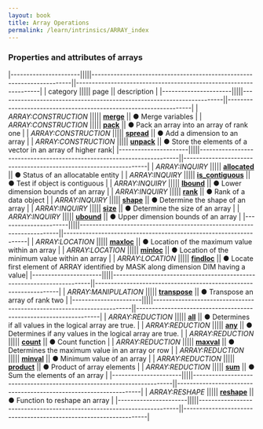 ```yaml
---
layout: book
title: Array Operations
permalink: /learn/intrinsics/ARRAY_index
---
```

### Properties and attributes of arrays

|----------------------|||||-----------------------------------------------------------------------||------------------------------------------------------------------|
| category             ||||| page                                                                  || description                                                      |
|----------------------|||||-----------------------------------------------------------------------||------------------------------------------------------------------|
| *ARRAY:CONSTRUCTION* ||||| [__merge__]({{site.baseurl}}/learn/intrinsics/MERGE)                  || &#9679; Merge variables                                          |
| *ARRAY:CONSTRUCTION* ||||| [__pack__]({{site.baseurl}}/learn/intrinsics/PACK)                    || &#9679; Pack an array into an array of rank one                  |
| *ARRAY:CONSTRUCTION* ||||| [__spread__]({{site.baseurl}}/learn/intrinsics/SPREAD)                || &#9679; Add a dimension to an array                              |
| *ARRAY:CONSTRUCTION* ||||| [__unpack__]({{site.baseurl}}/learn/intrinsics/UNPACK)                || &#9679; Store the elements of a vector in an array of higher rank|
|----------------------|||||-----------------------------------------------------------------------||------------------------------------------------------------------|
| *ARRAY:INQUIRY*      ||||| [__allocated__]({{site.baseurl}}/learn/intrinsics/ALLOCATED)          || &#9679; Status of an allocatable entity                          |
| *ARRAY:INQUIRY*      ||||| [__is\_contiguous__]({{site.baseurl}}/learn/intrinsics/IS_CONTIGUOUS) || &#9679; Test if object is contiguous                             |
| *ARRAY:INQUIRY*      ||||| [__lbound__]({{site.baseurl}}/learn/intrinsics/LBOUND)                || &#9679; Lower dimension bounds of an array                       |
| *ARRAY:INQUIRY*      ||||| [__rank__]({{site.baseurl}}/learn/intrinsics/RANK)                    || &#9679; Rank of a data object                                    |
| *ARRAY:INQUIRY*      ||||| [__shape__]({{site.baseurl}}/learn/intrinsics/SHAPE)                  || &#9679; Determine the shape of an array                          |
| *ARRAY:INQUIRY*      ||||| [__size__]({{site.baseurl}}/learn/intrinsics/SIZE)                    || &#9679; Determine the size of an array                           |
| *ARRAY:INQUIRY*      ||||| [__ubound__]({{site.baseurl}}/learn/intrinsics/UBOUND)                || &#9679; Upper dimension bounds of an array                       |
|----------------------|||||-----------------------------------------------------------------------||------------------------------------------------------------------|
| *ARRAY:LOCATION*     ||||| [__maxloc__]({{site.baseurl}}/learn/intrinsics/MAXLOC)                || &#9679; Location of the maximum value within an array            |
| *ARRAY:LOCATION*     ||||| [__minloc__]({{site.baseurl}}/learn/intrinsics/MINLOC)                || &#9679; Location of the minimum value within an array            |
| *ARRAY:LOCATION*     ||||| [__findloc__]({{site.baseurl}}/learn/intrinsics/FINDLOC)              || &#9679; Locate first element of ARRAY identified by MASK along dimension DIM having a value|
|----------------------|||||-----------------------------------------------------------------------||------------------------------------------------------------------|
| *ARRAY:MANIPULATION* ||||| [__transpose__]({{site.baseurl}}/learn/intrinsics/TRANSPOSE)          || &#9679; Transpose an array of rank two                           |
|----------------------|||||-----------------------------------------------------------------------||------------------------------------------------------------------|
| *ARRAY:REDUCTION*    ||||| [__all__]({{site.baseurl}}/learn/intrinsics/ALL)                      || &#9679; Determines if all values in the logical array are true.  |
| *ARRAY:REDUCTION*    ||||| [__any__]({{site.baseurl}}/learn/intrinsics/ANY)                      || &#9679; Determines if any values in the logical array are true.  |
| *ARRAY:REDUCTION*    ||||| [__count__]({{site.baseurl}}/learn/intrinsics/COUNT)                  || &#9679; Count function                                           |
| *ARRAY:REDUCTION*    ||||| [__maxval__]({{site.baseurl}}/learn/intrinsics/MAXVAL)                || &#9679; Determines the maximum value in an array or row          |
| *ARRAY:REDUCTION*    ||||| [__minval__]({{site.baseurl}}/learn/intrinsics/MINVAL)                || &#9679; Minimum value of an array                                |
| *ARRAY:REDUCTION*    ||||| [__product__]({{site.baseurl}}/learn/intrinsics/PRODUCT)              || &#9679; Product of array elements                                |
| *ARRAY:REDUCTION*    ||||| [__sum__]({{site.baseurl}}/learn/intrinsics/SUM)                      || &#9679; Sum the elements of an array                             |
|----------------------|||||-----------------------------------------------------------------------||------------------------------------------------------------------|
| *ARRAY:RESHAPE*      ||||| [__reshape__]({{site.baseurl}}/learn/intrinsics/RESHAPE)              || &#9679; Function to reshape an array                             |
|----------------------|||||-----------------------------------------------------------------------||------------------------------------------------------------------|

